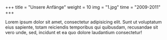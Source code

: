 +++
title = "Unsere Anfänge"
weight = 10
img = "1.jpg"
time = "2009-2011"
+++

Lorem ipsum dolor sit amet, consectetur adipisicing elit. Sunt ut voluptatum eius sapiente, totam reiciendis temporibus qui quibusdam, recusandae sit vero unde, sed, incidunt et ea quo dolore laudantium consectetur!
